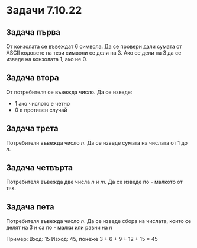 # Задачи 7.10.22

## Задача първа 
От конзолата се въвеждат 6 символа. Да се провери дали сумата от ASCII кодовете на тези символи се дели на 3. Ако се дели на 3 да се изведе на конзолата 1, ако не 0. 

## Задача втора
От потребителя се въвежда число. Да се изведе:
* 1 ако числото е четно
* 0 в противен случай

## Задача трета
Потребителя въвежда число *n*. Да се изведе сумата на числата от 1 до *n*.

## Задача четвърта 
Потребителя въвежда две числа *n* и *m*. Да се изведе по - малкото от тях.

##  Задача пета
Потребителя въвежда число *n*. Да се изведе сбора на числата, които се делят на 3 и са по - малки или равни на *n*

Пример:
Вход: 15
Изход: 45, понеже 3 + 6 + 9 + 12 + 15 = 45